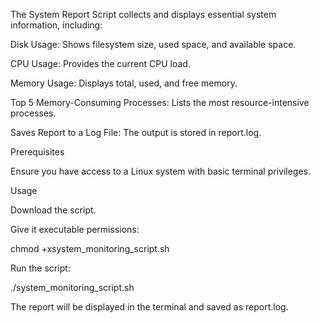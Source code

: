 The System Report Script collects and displays essential system information, including:

Disk Usage: Shows filesystem size, used space, and available space.

CPU Usage: Provides the current CPU load.

Memory Usage: Displays total, used, and free memory.

Top 5 Memory-Consuming Processes: Lists the most resource-intensive processes.

Saves Report to a Log File: The output is stored in report.log.

Prerequisites

Ensure you have access to a Linux system with basic terminal privileges.

Usage

Download the script.

Give it executable permissions:

chmod +xsystem_monitoring_script.sh 


Run the script:

./system_monitoring_script.sh 

The report will be displayed in the terminal and saved as report.log.

